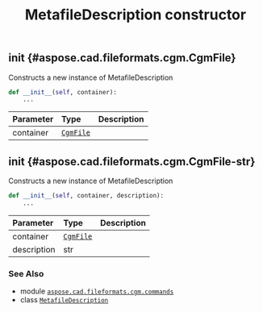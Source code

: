 ﻿---
title: MetafileDescription constructor
second_title: Aspose.CAD for Python via .NET API References
description: 
type: docs
weight: 10
url: /python-net/aspose.cad.fileformats.cgm.commands/metafiledescription/__init__/
is_root: false
---

## __init__ {#aspose.cad.fileformats.cgm.CgmFile}

Constructs a new instance of MetafileDescription



```python
def __init__(self, container):
    ...
```


| Parameter | Type | Description |
| :- | :- | :- |
| container | [`CgmFile`](/cad/python-net/aspose.cad.fileformats.cgm/cgmfile) |  |


## __init__ {#aspose.cad.fileformats.cgm.CgmFile-str}

Constructs a new instance of MetafileDescription



```python
def __init__(self, container, description):
    ...
```


| Parameter | Type | Description |
| :- | :- | :- |
| container | [`CgmFile`](/cad/python-net/aspose.cad.fileformats.cgm/cgmfile) |  |
| description | str |  |



### See Also
* module [`aspose.cad.fileformats.cgm.commands`](../../)
* class [`MetafileDescription`](/cad/python-net/aspose.cad.fileformats.cgm.commands/metafiledescription)
